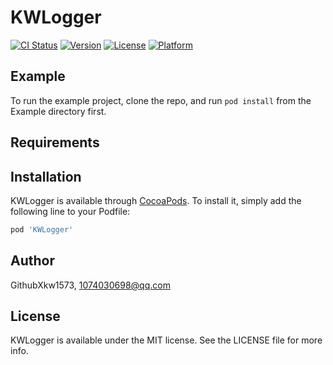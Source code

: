# KWLogger

[![CI Status](https://img.shields.io/travis/GithubXkw1573/KWLogger.svg?style=flat)](https://travis-ci.org/GithubXkw1573/KWLogger)
[![Version](https://img.shields.io/cocoapods/v/KWLogger.svg?style=flat)](https://cocoapods.org/pods/KWLogger)
[![License](https://img.shields.io/cocoapods/l/KWLogger.svg?style=flat)](https://cocoapods.org/pods/KWLogger)
[![Platform](https://img.shields.io/cocoapods/p/KWLogger.svg?style=flat)](https://cocoapods.org/pods/KWLogger)

## Example

To run the example project, clone the repo, and run `pod install` from the Example directory first.

## Requirements

## Installation

KWLogger is available through [CocoaPods](https://cocoapods.org). To install
it, simply add the following line to your Podfile:

```ruby
pod 'KWLogger'
```

## Author

GithubXkw1573, 1074030698@qq.com

## License

KWLogger is available under the MIT license. See the LICENSE file for more info.
